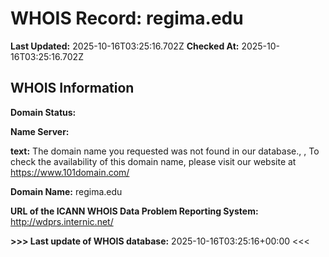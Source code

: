 # WHOIS Record: regima.edu

**Last Updated:** 2025-10-16T03:25:16.702Z
**Checked At:** 2025-10-16T03:25:16.702Z

## WHOIS Information

**Domain Status:** 

**Name Server:** 

**text:** The domain name you requested was not found in our database., , To check the availability of this domain name, please visit our website at https://www.101domain.com/

**Domain Name:** regima.edu

**URL of the ICANN WHOIS Data Problem Reporting System:** http://wdprs.internic.net/

**>>> Last update of WHOIS database:** 2025-10-16T03:25:16+00:00 <<<

